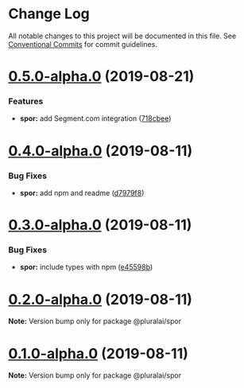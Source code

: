# Change Log

All notable changes to this project will be documented in this file.
See [Conventional Commits](https://conventionalcommits.org) for commit guidelines.

# [0.5.0-alpha.0](https://github.com/pluralai/open-plural/compare/@pluralai/spor@0.4.0-alpha.0...@pluralai/spor@0.5.0-alpha.0) (2019-08-21)

### Features

- **spor:** add Segment.com integration ([718cbee](https://github.com/pluralai/open-plural/commit/718cbee))

# [0.4.0-alpha.0](https://github.com/pluralai/open-plural/compare/@pluralai/spor@0.3.0-alpha.0...@pluralai/spor@0.4.0-alpha.0) (2019-08-11)

### Bug Fixes

- **spor:** add npm and readme ([d7979f8](https://github.com/pluralai/open-plural/commit/d7979f8))

# [0.3.0-alpha.0](https://github.com/pluralai/open-plural/compare/@pluralai/spor@0.2.0-alpha.0...@pluralai/spor@0.3.0-alpha.0) (2019-08-11)

### Bug Fixes

- **spor:** include types with npm ([e45598b](https://github.com/pluralai/open-plural/commit/e45598b))

# [0.2.0-alpha.0](https://github.com/pluralai/open-plural/compare/@pluralai/spor@0.1.0-alpha.0...@pluralai/spor@0.2.0-alpha.0) (2019-08-11)

**Note:** Version bump only for package @pluralai/spor

# [0.1.0-alpha.0](https://github.com/pluralai/open-plural/compare/@pluralai/spor@0.1.0...@pluralai/spor@0.1.0-alpha.0) (2019-08-11)

**Note:** Version bump only for package @pluralai/spor
